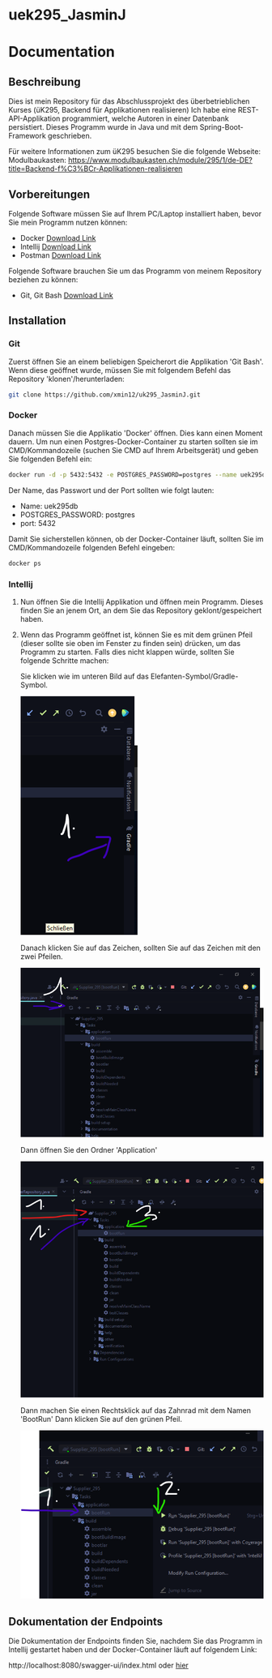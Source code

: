 # uek295_JasminJ

# Documentation

## Beschreibung

Dies ist mein Repository für das Abschlussprojekt des überbetrieblichen Kurses (üK295, Backend für Applikationen realisieren)
Ich habe eine REST-API-Applikation programmiert, welche Autoren in einer Datenbank persistiert. Dieses Programm wurde in Java und mit dem Spring-Boot-Framework geschrieben.

Für weitere Informationen zum üK295 besuchen Sie die folgende Webseite:
Modulbaukasten: https://www.modulbaukasten.ch/module/295/1/de-DE?title=Backend-f%C3%BCr-Applikationen-realisieren


## Vorbereitungen

Folgende Software müssen Sie auf Ihrem PC/Laptop installiert haben, bevor Sie mein Programm nutzen können:  
- Docker [Download Link](https://docs.docker.com/get-docker/)
- Intellij [Download Link](https://www.jetbrains.com/idea/)
- Postman [Download Link](https://www.postman.com/downloads/)

Folgende Software brauchen Sie um das Programm von meinem Repository beziehen zu können:
- Git, Git Bash [Download Link](https://git-scm.com/downloads)


## Installation

### Git

Zuerst öffnen Sie an einem beliebigen Speicherort die Applikation 'Git Bash'. 
Wenn diese geöffnet wurde, müssen Sie mit folgendem Befehl das Repository 'klonen'/herunterladen:

```bash
git clone https://github.com/xmin12/uk295_JasminJ.git
```

### Docker

Danach müssen Sie die Applikatio 'Docker' öffnen. Dies kann einen Moment dauern. 
Um nun einen Postgres-Docker-Container zu starten sollten sie im CMD/Kommandozeile (suchen Sie CMD auf Ihrem Arbeitsgerät) 
und geben Sie folgenden Befehl ein:

```bash
docker run -d -p 5432:5432 -e POSTGRES_PASSWORD=postgres --name uek295db postgres
```

Der Name, das Passwort und der Port sollten wie folgt lauten:
- Name: uek295db
- POSTGRES_PASSWORD: postgres
- port: 5432

Damit Sie sicherstellen können, ob der Docker-Container läuft, sollten Sie im CMD/Kommandozeile folgenden Befehl eingeben:

```bash
docker ps
```

### Intellij

1. Nun öffnen Sie die Intellij Applikation und öffnen mein Programm. 
Dieses finden Sie an jenem Ort, an dem Sie das Repository geklont/gespeichert haben.
2. Wenn das Programm geöffnet ist, können Sie es mit dem grünen Pfeil (dieser sollte sie oben im Fenster zu finden sein) drücken, um das Programm zu starten. 
Falls dies nicht klappen würde, sollten Sie folgende Schritte machen:

    Sie klicken wie im unteren Bild auf das Elefanten-Symbol/Gradle-Symbol. 

    ![image1](images_for_readme/img1_klicken_auf_Gradle_Symbol.png)

    Danach klicken Sie auf das Zeichen, sollten Sie auf das Zeichen mit den zwei Pfeilen.

    ![image2](images_for_readme/img2_klicken_auf_zwei_Pfeile.png)

    Dann öffnen Sie den Ordner 'Application'

    ![image3](images_for_readme/img3_oeffnen_application_ordner.png)

    Dann machen Sie einen Rechtsklick auf das Zahnrad mit dem Namen 'BootRun'
    Dann klicken Sie auf den grünen Pfeil.

    ![image4](images_for_readme/img4_rechtsklick_auf_bootRun_und_klick_auf_Run.png)


## Dokumentation der Endpoints

Die Dokumentation der Endpoints finden Sie, nachdem Sie das Programm in Intellij gestartet haben und der Docker-Container läuft auf folgendem Link:

http://localhost:8080/swagger-ui/index.html oder [hier](http://localhost:8080/swagger-ui/index.html)
